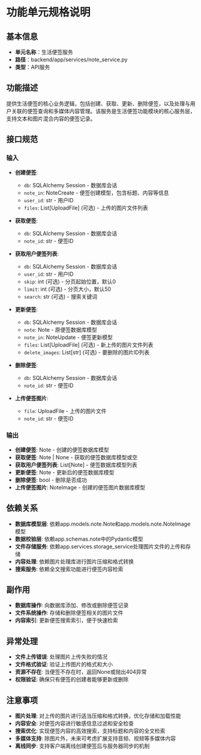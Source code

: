# 功能单元规格说明

## 基本信息
- **单元名称**：生活便签服务
- **路径**：backend/app/services/note_service.py
- **类型**：API服务

## 功能描述
提供生活便签的核心业务逻辑，包括创建、获取、更新、删除便签，以及处理与用户关联的便签查询和多媒体内容管理。该服务是生活便签功能模块的核心服务层，支持文本和图片混合内容的便签记录。

## 接口规范
### 输入
- **创建便签**:
  - `db`: SQLAlchemy Session - 数据库会话
  - `note_in`: NoteCreate - 便签创建模型，包含标题、内容等信息
  - `user_id`: str - 用户ID
  - `files`: List[UploadFile] (可选) - 上传的图片文件列表
  
- **获取便签**:
  - `db`: SQLAlchemy Session - 数据库会话
  - `note_id`: str - 便签ID
  
- **获取用户便签列表**:
  - `db`: SQLAlchemy Session - 数据库会话
  - `user_id`: str - 用户ID
  - `skip`: int (可选) - 分页起始位置，默认0
  - `limit`: int (可选) - 分页大小，默认50
  - `search`: str (可选) - 搜索关键词
  
- **更新便签**:
  - `db`: SQLAlchemy Session - 数据库会话
  - `note`: Note - 原便签数据库模型
  - `note_in`: NoteUpdate - 便签更新模型
  - `files`: List[UploadFile] (可选) - 新上传的图片文件列表
  - `delete_images`: List[str] (可选) - 要删除的图片ID列表

- **删除便签**:
  - `db`: SQLAlchemy Session - 数据库会话
  - `note_id`: str - 便签ID
  
- **上传便签图片**:
  - `file`: UploadFile - 上传的图片文件
  - `note_id`: str - 便签ID

### 输出
- **创建便签**: Note - 创建的便签数据库模型
- **获取便签**: Note | None - 获取的便签数据库模型或空
- **获取用户便签列表**: List[Note] - 便签数据库模型列表
- **更新便签**: Note - 更新后的便签数据库模型
- **删除便签**: bool - 删除是否成功
- **上传便签图片**: NoteImage - 创建的便签图片数据库模型

## 依赖关系
- **数据库模型层**: 依赖app.models.note.Note和app.models.note.NoteImage模型
- **数据校验层**: 依赖app.schemas.note中的Pydantic模型
- **文件存储服务**: 依赖app.services.storage_service处理图片文件的上传和存储
- **内容处理**: 依赖图片处理库进行图片压缩和格式转换
- **搜索服务**: 依赖全文搜索功能进行便签内容检索

## 副作用
- **数据库操作**: 向数据库添加、修改或删除便签记录
- **文件系统操作**: 存储和删除便签相关的图片文件
- **内容索引**: 更新便签搜索索引，便于快速检索

## 异常处理
- **文件上传错误**: 处理图片上传失败的情况
- **文件格式验证**: 验证上传图片的格式和大小
- **资源不存在**: 当便签不存在时，返回None或抛出404异常
- **权限验证**: 确保只有便签的创建者能够更新或删除

## 注意事项
- **图片处理**: 对上传的图片进行适当压缩和格式转换，优化存储和加载性能
- **内容安全**: 对便签内容进行敏感信息过滤和安全检查
- **搜索优化**: 实现便签内容的高效搜索，支持标题和内容的全文检索
- **多媒体支持**: 除图片外，未来可考虑扩展支持音频、视频等多媒体内容
- **离线同步**: 支持客户端离线创建便签后与服务器同步的机制 